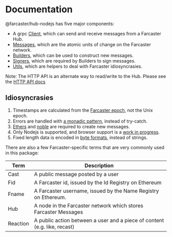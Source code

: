 # Documentation

@farcaster/hub-nodejs has five major components:

- A grpc [Client](./Client.md), which can send and receive messages from a Farcaster Hub.  
- [Messages](./Messages.md), which are the atomic units of change on the Farcaster network.
- [Builders](./Builders.md), which can be used to construct new messages.
- [Signers](./signers/), which are required by Builders to sign messages.
- [Utils](./Utils.md), which are helpers to deal with Farcaster idiosyncrasies.

Note: The HTTP API is an alternate way to read/write to the Hub. Please see the [HTTP API docs](https://www.thehubble.xyz/docs/httpapi/httpapi.html)

## Idiosyncrasies

1. Timestamps are calculated from the [Farcaster epoch](./Utils.md#time), not the Unix epoch.
2. Errors are handled with [a monadic pattern](./Utils.md#errors), instead of try-catch.
3. [Ethers](https://www.npmjs.com/package/ethers) and [noble](https://www.npmjs.com/package/@noble/ed25519) are required to create new messages.
4. Only Nodejs is supported, and browser support is a [work in progress](https://github.com/farcasterxyz/hubble/issues/573).
5. Fixed length data is encoded in [byte formats](./Utils.md#bytes), instead of strings.

There are also a few Farcaster-specific terms that are very commonly used in this package:

| Term     | Description                                                               |
| -------- | ------------------------------------------------------------------------- |
| Cast     | A public message posted by a user                                         |
| Fid      | A Farcaster id, issued by the Id Registry on Ethereum                     |
| Fname    | A Farcaster username, issued by the Name Registry on Ethereum.            |
| Hub      | A node in the Farcaster network which stores Farcaster Messages           |
| Reaction | A public action between a user and a piece of content (e.g. like, recast) |
